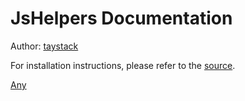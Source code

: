 # JsHelpers Documentation

Author: [taystack](https://github.com/taystack)

For installation instructions, please refer to the [source](https://github.com/taystack/js-helpers#installation).

[Any](./Any.md)
